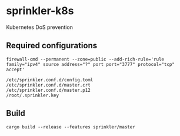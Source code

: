 # sprinkler-k8s
Kubernetes DoS prevention

## Required configurations

```
firewall-cmd --permanent --zone=public --add-rich-rule='rule family="ipv4" source address="?" port port="3777" protocol="tcp" accept'

/etc/sprinkler.conf.d/config.toml
/etc/sprinkler.conf.d/master.crt
/etc/sprinkler.conf.d/master.p12
/root/.sprinkler.key
```

## Build

```
cargo build --release --features sprinkler/master
```